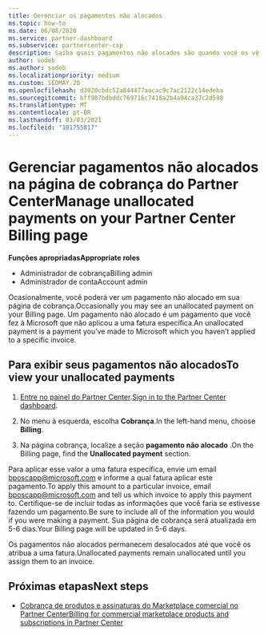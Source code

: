 ```yaml
---
title: Gerenciar os pagamentos não alocados
ms.topic: how-to
ms.date: 06/08/2020
ms.service: partner-dashboard
ms.subservice: partnercenter-csp
description: Saiba quais pagamentos não alocados são quando você os vê em sua página de cobrança do Partner Center. Saiba também como aplicá-las a suas notas fiscais.
author: sodeb
ms.author: sodeb
ms.localizationpriority: medium
ms.custom: SEOMAY.20
ms.openlocfilehash: d3920cbdc52a844477aacac9c7ac2122c14edeba
ms.sourcegitcommit: bff907bdbddc769716c7418a2b4a94ca37c2d590
ms.translationtype: MT
ms.contentlocale: pt-BR
ms.lasthandoff: 03/03/2021
ms.locfileid: "101755817"
---
```

# <a name="manage-unallocated-payments-on-your-partner-center-billing-page"></a><span data-ttu-id="57ae3-104">Gerenciar pagamentos não alocados na página de cobrança do Partner Center</span><span class="sxs-lookup"><span data-stu-id="57ae3-104">Manage unallocated payments on your Partner Center Billing page</span></span>

<span data-ttu-id="57ae3-105">**Funções apropriadas**</span><span class="sxs-lookup"><span data-stu-id="57ae3-105">**Appropriate roles**</span></span>

- <span data-ttu-id="57ae3-106">Administrador de cobrança</span><span class="sxs-lookup"><span data-stu-id="57ae3-106">Billing admin</span></span>
- <span data-ttu-id="57ae3-107">Administrador de conta</span><span class="sxs-lookup"><span data-stu-id="57ae3-107">Account admin</span></span>

<span data-ttu-id="57ae3-108">Ocasionalmente, você poderá ver um pagamento não alocado em sua página de cobrança.</span><span class="sxs-lookup"><span data-stu-id="57ae3-108">Occasionally you may see an unallocated payment on your Billing page.</span></span> <span data-ttu-id="57ae3-109">Um pagamento não alocado é um pagamento que você fez à Microsoft que não aplicou a uma fatura específica.</span><span class="sxs-lookup"><span data-stu-id="57ae3-109">An unallocated payment is a payment you’ve made to Microsoft which you haven’t applied to a specific invoice.</span></span>

## <a name="to-view-your-unallocated-payments"></a><span data-ttu-id="57ae3-110">Para exibir seus pagamentos não alocados</span><span class="sxs-lookup"><span data-stu-id="57ae3-110">To view your unallocated payments</span></span>

1. <span data-ttu-id="57ae3-111">[Entre no painel do Partner Center](https://partner.microsoft.com/dashboard/home).</span><span class="sxs-lookup"><span data-stu-id="57ae3-111">[Sign in to the Partner Center dashboard](https://partner.microsoft.com/dashboard/home).</span></span>

2. <span data-ttu-id="57ae3-112">No menu à esquerda, escolha **Cobrança**.</span><span class="sxs-lookup"><span data-stu-id="57ae3-112">In the left-hand menu, choose **Billing**.</span></span>

3. <span data-ttu-id="57ae3-113">Na página cobrança, localize a seção **pagamento não alocado** .</span><span class="sxs-lookup"><span data-stu-id="57ae3-113">On the Billing page, find the **Unallocated payment** section.</span></span> 

<span data-ttu-id="57ae3-114">Para aplicar esse valor a uma fatura específica, envie um email bposcapp@microsoft.com e informe a qual fatura aplicar este pagamento.</span><span class="sxs-lookup"><span data-stu-id="57ae3-114">To apply this amount to a particular invoice, email bposcapp@microsoft.com and tell us which invoice to apply this payment to.</span></span> <span data-ttu-id="57ae3-115">Certifique-se de incluir todas as informações que você faria se estivesse fazendo um pagamento.</span><span class="sxs-lookup"><span data-stu-id="57ae3-115">Be sure to include all of the information you would if you were making a payment.</span></span> <span data-ttu-id="57ae3-116">Sua página de cobrança será atualizada em 5-6 dias.</span><span class="sxs-lookup"><span data-stu-id="57ae3-116">Your Billing page will be updated in 5-6 days.</span></span> 

<span data-ttu-id="57ae3-117">Os pagamentos não alocados permanecem desalocados até que você os atribua a uma fatura.</span><span class="sxs-lookup"><span data-stu-id="57ae3-117">Unallocated payments remain unallocated until you assign them to an invoice.</span></span> 

## <a name="next-steps"></a><span data-ttu-id="57ae3-118">Próximas etapas</span><span class="sxs-lookup"><span data-stu-id="57ae3-118">Next steps</span></span>

- [<span data-ttu-id="57ae3-119">Cobrança de produtos e assinaturas do Marketplace comercial no Partner Center</span><span class="sxs-lookup"><span data-stu-id="57ae3-119">Billing for commercial marketplace products and subscriptions in Partner Center</span></span>](csp-commercial-marketplace-billing.md)